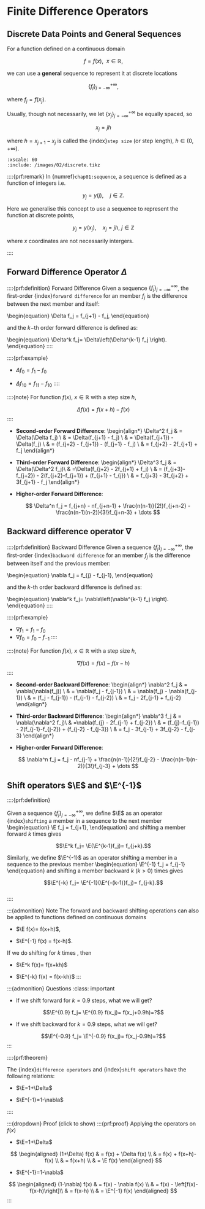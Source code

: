# Finite Difference Operators

## Discrete Data Points and General Sequences

For a function defined on a continuous domain

$$f=f(x), ~~ x\in \mathbb{R},$$
	
we can use a **general** sequence to represent it at discrete locations

$$\left\{f_j\right\}_{j=-\infty}^{+\infty},$$
	
where  $f_j = f(x_j)$.

Usually, though not necessarily, we let $\left\{x_j\right\}_{j=-\infty}^{+\infty}$ be equally spaced, so

$$x_j= jh$$

where $h=x_{j+1}-x_j$ is called the {index}`step size` (or step length), $h\in(0,+\infty)$.


```{tikz} A general sequence $\{f_j\}_{j=0}^{6}$.
:xscale: 60
:include: /images/02/discrete.tikz
```

::::{prf:remark}
In {numref}`chap01:sequence`, a sequence is defined as a function of integers i.e. 

$$y_j=y(j), \quad j \in \mathbb{Z}.$$

Here we generalise this concept to use a sequence to represent the function at discrete points, 

$$y_j = y(x_j), \quad x_j = jh,~ j\in \mathbb{Z}$$

where
$x$ coordinates are not necessarily intergers.

::::



## Forward Difference Operator $\Delta$

::::{prf:definition} Forward Difference
Given a sequence $\left\{f_j\right\}_{j=-\infty}^{+\infty}$, the first-order {index}`forward difference` for an member $f_j$ is the difference between the next member and itself: 

\begin{equation}
  \Delta f_j = f_{j+1} - f_j,
\end{equation}

and the $k-$th order forward difference is defined as: 

\begin{equation}
  \Delta^k f_j= \Delta\left(\Delta^{k-1} f_j \right).
\end{equation}
::::

::::{prf:example}
- $\Delta f_0 = f_1 - f_0$

- $\Delta f_{10}= f_{11} - f_{10}$
::::

::::{note}
For function $f(x)$, $x\in\mathbb{R}$ with a step size $h$,

$$\Delta f(x) = f(x+h)-f(x)$$
::::

- **Second-order Forward Difference**:
  \begin{align*}
    \Delta^2 f_j & = \Delta(\Delta f_j) \\
                & = \Delta(f_{j+1} - f_j) \\
                & = \Delta(f_{j+1}) - \Delta(f_j) \\
                & = (f_{j+2} - f_{j+1}) - (f_{j+1} - f_j) \\
                & = f_{j+2} - 2f_{j+1} + f_j
  \end{align*}  

- **Third-order Forward Difference**:
  \begin{align*}
    \Delta^3 f_j & = \Delta(\Delta^2 f_j)\\
                & =\Delta(f_{j+2} - 2f_{j+1} + f_j)  \\
                & = (f_{j+3}-f_{j+2}) - 2(f_{j+2}-f_{j+1}) + (f_{j+1} - f_{j}) \\
                & = f_{j+3} - 3f_{j+2} + 3f_{j+1} - f_j
  \end{align*}  

- **Higher-order Forward Difference**:

  $$
  \Delta^n f_j = f_{j+n} - nf_{j+n-1} + \frac{n(n-1)}{2!}f_{j+n-2} - \frac{n(n-1)(n-2)}{3!}f_{j+n-3} + \dots
  $$    

## Backward difference operator $\nabla$

::::{prf:definition} Backward Difference
Given a sequence $\left\{f_j\right\}_{j=-\infty}^{+\infty}$, the first-order {index}`backward difference` for an member $f_j$ is the difference between itself and the previous member: 

\begin{equation}
  \nabla f_j = f_{j} - f_{j-1},
\end{equation}

and the $k$-th order backward difference is defined as: 

\begin{equation}
  \nabla^k f_j= \nabla\left(\nabla^{k-1} f_j \right).
\end{equation}
::::

::::{prf:example}
- $\nabla f_1 = f_1 - f_0$
- $\nabla f_0 = f_0 - f_{-1}$
::::

::::{note}
For function $f(x)$, $x\in\mathbb{R}$ with a step size $h$,

$$\nabla f(x) = f(x)-f(x-h)$$
::::

- **Second-order Backward Difference**:
  \begin{align*}
  \nabla^2 f_j & = \nabla(\nabla(f_j)) \\
              & = \nabla(f_j - f_{j-1}) \\
              & = \nabla(f_j) - \nabla(f_{j-1}) \\
              & = (f_j - f_{j-1}) - (f_{j-1} - f_{j-2}) \\
              & = f_j - 2f_{j-1} + f_{j-2} 
  \end{align*}                     


- **Third-order Backward Difference**:
  \begin{align*}
    \nabla^3 f_j & = \nabla(\nabla^2 f_j)\\
                & =\nabla(f_{j} - 2f_{j-1} + f_{j-2})  \\
                & = (f_{j}-f_{j-1}) - 2(f_{j-1}-f_{j-2}) + (f_{j-2} - f_{j-3}) \\
                & = f_j - 3f_{j-1} + 3f_{j-2} - f_{j-3}
  \end{align*}  


- **Higher-order Forward Difference**:

  $$
  \nabla^n f_j = f_j - nf_{j-1}
                      + \frac{n(n-1)}{2!}f_{j-2}
                      - \frac{n(n-1)(n-2)}{3!}f_{j-3} + \dots
  $$  



## Shift operators $\E$ and $\E^{-1}$
::::{prf:definition}
    
Given a sequence $\left\{f_j\right\}_{j=-\infty}^{+\infty}$,
we define $\E$ as an operator {index}`shifting` a member in a sequence to the next member
\begin{equation}
  \E f_j = f_{j+1},
\end{equation}
and shifting a member forward $k$ times gives

$$\E^k f_j= \E(\E^{k-1}f_j)= f_{j+k}.$$

Similarly, we define $\E^{-1}$ as an operator shifting a member in a
sequence to the previous member
\begin{equation}
  \E^{-1} f_j = f_{j-1}
\end{equation}
and shifting a member backward $k$ ($k>0$) times gives

$$\E^{-k} f_j= \E^{-1}(\E^{-(k-1)}f_j)= f_{j-k}.$$    
::::

:::{admonition} Note 
The forward and backward shifting operations can also be applied to
functions defined on continuous domains

-   $\E f(x)= f(x+h)$,

-   $\E^{-1} f(x) = f(x-h)$.

If we do shifting for $k$ times , then

-   $\E^k f(x)= f(x+kh)$

-   $\E^{-k} f(x) = f(x-kh)$
:::

:::{admonition} Questions
:class: important

-   If we shift forward for $k=0.9$ steps, what we will get?

  $$\E^{0.9} f_j= \E^{0.9} f(x_j)= f(x_j+0.9h)=?$$

-   If we shift backward for $k=0.9$ steps, what we will get?

  $$\E^{-0.9} f_j= \E^{-0.9} f(x_j)= f(x_j-0.9h)=?$$
:::

::::{prf:theorem} 

The {index}`difference operators` and {index}`shift operators` have the following
relations:

-   $\E=1+\Delta$

-   $\E^{-1}=1-\nabla$

::::

:::{dropdown} Proof (click to show)
:::{prf:proof}
Applying the operators on $f(x)$

-   $\E=1+\Delta$

$$
\begin{aligned}
(1+\Delta) f(x) & = f(x) + \Delta f(x) \\
                & = f(x) + f(x+h)-f(x) \\
                & = f(x+h) \\
                & = \E f(x)
\end{aligned}
$$

-   $\E^{-1}=1-\nabla$

$$
\begin{aligned}
(1-\nabla) f(x) & = f(x) - \nabla f(x) \\
                & = f(x) - \left[f(x)-f(x-h)\right]\\
                & = f(x-h) \\
                & = \E^{-1} f(x)
\end{aligned}
$$
:::

